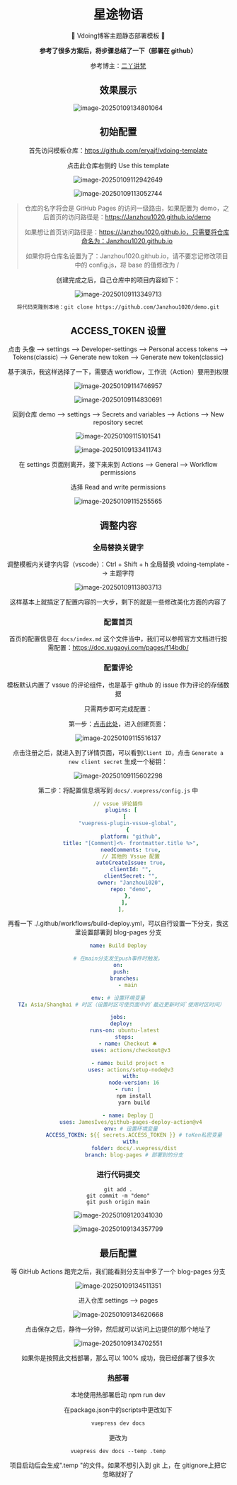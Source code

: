 <div align="center">
<h1>星途物语</h1>

<p align="center"> 📖 Vdoing博客主题静态部署模板 📖</p>

**参考了很多方案后，将步骤总结了一下（部署在 github）**

参考博主：[二丫讲梵](https://wiki.eryajf.net/)

## 效果展示

![image-20250109134801064](/img/image-20250109134801064.png)



## 初始配置

首先访问模板仓库：https://github.com/eryajf/vdoing-template

点击此仓库右侧的 Use this template

<img src="/img/image-20250109112942649.png" alt="image-20250109112942649"  />

![image-20250109113052744](/img/image-20250109113052744.png)

> 仓库的名字将会是 GitHub Pages 的访问一级路由，如果配置为 demo，之后首页的访问路径是：https://Janzhou1020.github.io/demo
>
> 如果想让首页访问路径是：https://Janzhou1020.github.io，只需要将仓库命名为：Janzhou1020.github.io
>
> 如果你将仓库名设置为了：Janzhou1020.github.io，请不要忘记修改项目中的 config.js，将 base 的值修改为 /

创建完成之后，自己仓库中的项目内容如下：

![image-20250109113349713](/img/image-20250109113349713.png)

```sh
将代码克隆到本地：git clone https://github.com/Janzhou1020/demo.git
```

## ACCESS_TOKEN 设置

点击 头像 --> settings --> Developer-settings --> Personal access tokens --> Tokens(classic)  --> Generate new token --> Generate new token(classic)

基于演示，我这样选择了一下，需要选 workflow，工作流（Action）要用到权限

![image-20250109114746957](/img/image-20250109114746957.png)

![image-20250109114830691](/img/image-20250109114830691.png)

回到仓库 demo --> settings --> Secrets and variables --> Actions --> New repository secret

![image-20250109115101541](/img/image-20250109115101541.png)

![image-20250109133411743](/img/image-20250109133411743.png)

在 settings 页面别离开，接下来来到 Actions --> General --> Workflow permissions

选择 Read and write permissions

![image-20250109115255565](/img/image-20250109115255565.png)

## 调整内容

### 全局替换关键字

调整模板内关键字内容（vscode）：Ctrl + Shift + h 全局替换 vdoing-template --> 主题字符

![image-20250109113803713](/img/image-20250109113803713.png)

这样基本上就搞定了配置内容的一大步，剩下的就是一些修改美化方面的内容了

### 配置首页

首页的配置信息在 `docs/index.md` 这个文件当中，我们可以参照官方文档进行按需配置：https://doc.xugaoyi.com/pages/f14bdb/

### 配置评论

模板默认内置了 vssue 的评论组件，也是基于 github 的 issue 作为评论的存储数据

只需两步即可完成配置：

第一步：[点击此处](https://github.com/settings/applications/new)，进入创建页面：

![image-20250109115516137](/img/image-20250109115516137.png)

点击注册之后，就进入到了详情页面，可以看到`Client ID`，点击 `Generate a new client secret` 生成一个秘钥：

![image-20250109115602298](/img/image-20250109115602298.png)

第二步：将配置信息填写到 `docs/.vuepress/config.js` 中

```yaml
// vssue 评论插件
  plugins: [
    [
      "vuepress-plugin-vssue-global",
      {
        platform: "github",
        title: "[Comment]<%- frontmatter.title %>",
        needComments: true,
        // 其他的 Vssue 配置
        autoCreateIssue: true,
        clientId: "",
        clientSecret: "",
        owner: "Janzhou1020",
        repo: "demo",
      },
    ],
  ],
```

再看一下 ./.github/workflows/build-deploy.yml，可以自行设置一下分支，我这里设置部署到 blog-pages 分支

```yaml
name: Build Deploy

# 在main分支发生push事件时触发。
on:
  push:
    branches:
      - main

env: # 设置环境变量
  TZ: Asia/Shanghai # 时区（设置时区可使页面中的`最近更新时间`使用时区时间）

jobs:
  deploy:
    runs-on: ubuntu-latest
    steps:
      - name: Checkout 🛎️
        uses: actions/checkout@v3

      - name: build project ⚗️
        uses: actions/setup-node@v3
        with:
          node-version: 16
      - run: |
          npm install
          yarn build

      - name: Deploy 🚀
        uses: JamesIves/github-pages-deploy-action@v4
        env: # 设置环境变量
          ACCESS_TOKEN: ${{ secrets.ACCESS_TOKEN }} # toKen私密变量
        with:
          folder: docs/.vuepress/dist
          branch: blog-pages # 部署到的分支
```

### 进行代码提交

```git
git add .
git commit -m "demo"
git push origin main
```

![image-20250109120341030](/img/image-20250109120341030.png)

![image-20250109134357799](/img/image-20250109134357799.png)

## 最后配置

等 GitHub Actions 跑完之后，我们能看到分支当中多了一个 blog-pages 分支

![image-20250109134511351](/img/image-20250109134511351.png)

进入仓库 settings --> pages

![image-20250109134620668](/img/image-20250109134620668.png)

点击保存之后，静待一分钟，然后就可以访问上边提供的那个地址了

![image-20250109134702551](/img/image-20250109134702551.png)

如果你是按照此文档部署，那么可以 100% 成功，我已经部署了很多次

### 热部署

本地使用热部署启动 npm run dev

在package.json中的scripts中更改如下

```html
vuepress dev docs
```

更改为

```text
vuepress dev docs --temp .temp
```

项目启动后会生成".temp "的文件。如果不想引入到 git 上，在 gitignore上把它忽略就好了
